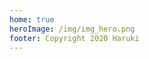 ```yaml
---
home: true
heroImage: /img/img_hero.png
footer: Copyright 2020 Haruki
---
```

<Articles />
<script>
    import Articles from './.vuepress/theme/components/Articles';
    export default {
        components: {
            Articles
        }
    }
</script>